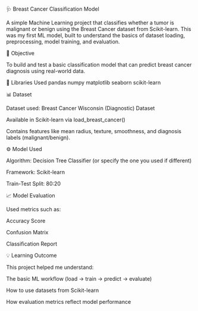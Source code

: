 🩺 Breast Cancer Classification Model

A simple Machine Learning project that classifies whether a tumor is malignant or benign using the Breast Cancer dataset from Scikit-learn.
This was my first ML model, built to understand the basics of dataset loading, preprocessing, model training, and evaluation.

🧠 Objective

To build and test a basic classification model that can predict breast cancer diagnosis using real-world data.

🧰 Libraries Used
pandas
numpy
matplotlib
seaborn
scikit-learn

📊 Dataset

Dataset used: Breast Cancer Wisconsin (Diagnostic) Dataset

Available in Scikit-learn via load_breast_cancer()

Contains features like mean radius, texture, smoothness, and diagnosis labels (malignant/benign).

⚙️ Model Used

Algorithm: Decision Tree Classifier (or specify the one you used if different)

Framework: Scikit-learn

Train-Test Split: 80:20

📈 Model Evaluation

Used metrics such as:

Accuracy Score

Confusion Matrix

Classification Report

💡 Learning Outcome

This project helped me understand:

The basic ML workflow (load → train → predict → evaluate)

How to use datasets from Scikit-learn

How evaluation metrics reflect model performance
